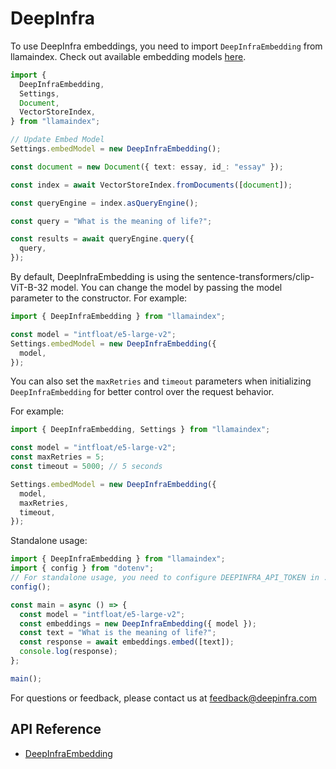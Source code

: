 # DeepInfra

To use DeepInfra embeddings, you need to import `DeepInfraEmbedding` from llamaindex.
Check out available embedding models [here](https://deepinfra.com/models/embeddings).

```ts
import {
  DeepInfraEmbedding,
  Settings,
  Document,
  VectorStoreIndex,
} from "llamaindex";

// Update Embed Model
Settings.embedModel = new DeepInfraEmbedding();

const document = new Document({ text: essay, id_: "essay" });

const index = await VectorStoreIndex.fromDocuments([document]);

const queryEngine = index.asQueryEngine();

const query = "What is the meaning of life?";

const results = await queryEngine.query({
  query,
});
```

By default, DeepInfraEmbedding is using the sentence-transformers/clip-ViT-B-32 model. You can change the model by passing the model parameter to the constructor.
For example:

```ts
import { DeepInfraEmbedding } from "llamaindex";

const model = "intfloat/e5-large-v2";
Settings.embedModel = new DeepInfraEmbedding({
  model,
});
```

You can also set the `maxRetries` and `timeout` parameters when initializing `DeepInfraEmbedding` for better control over the request behavior.

For example:

```ts
import { DeepInfraEmbedding, Settings } from "llamaindex";

const model = "intfloat/e5-large-v2";
const maxRetries = 5;
const timeout = 5000; // 5 seconds

Settings.embedModel = new DeepInfraEmbedding({
  model,
  maxRetries,
  timeout,
});
```

Standalone usage:

```ts
import { DeepInfraEmbedding } from "llamaindex";
import { config } from "dotenv";
// For standalone usage, you need to configure DEEPINFRA_API_TOKEN in .env file
config();

const main = async () => {
  const model = "intfloat/e5-large-v2";
  const embeddings = new DeepInfraEmbedding({ model });
  const text = "What is the meaning of life?";
  const response = await embeddings.embed([text]);
  console.log(response);
};

main();
```

For questions or feedback, please contact us at [feedback@deepinfra.com](mailto:feedback@deepinfra.com)

## API Reference

- [DeepInfraEmbedding](../../../api/classes/DeepInfraEmbedding.md)
